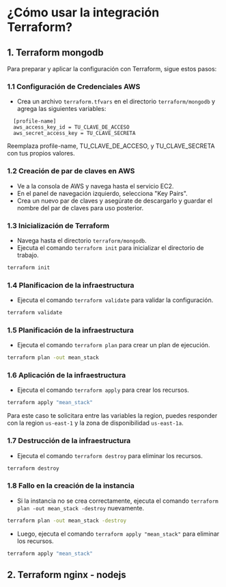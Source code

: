# ¿Cómo usar la integración Terraform?

## 1. Terraform mongodb

Para preparar y aplicar la configuración con Terraform, sigue estos pasos:

### 1.1 Configuración de Credenciales AWS

  - Crea un archivo `terraform.tfvars` en el directorio `terraform/mongodb` y agrega las siguientes variables:

  ```hcl
    [profile-name]
    aws_access_key_id = TU_CLAVE_DE_ACCESO
    aws_secret_access_key = TU_CLAVE_SECRETA
  ```  

  Reemplaza profile-name, TU_CLAVE_DE_ACCESO, y TU_CLAVE_SECRETA con tus propios valores.

### 1.2 Creación de par de claves en AWS

  - Ve a la consola de AWS y navega hasta el servicio EC2.
  - En el panel de navegación izquierdo, selecciona "Key Pairs".
  - Crea un nuevo par de claves y asegúrate de descargarlo y guardar el nombre del par de claves para uso posterior.

### 1.3 Inicialización de Terraform

  - Navega hasta el directorio `terraform/mongodb`.
  - Ejecuta el comando `terraform init` para inicializar el directorio de trabajo.

  ```bash
  terraform init
  ```

### 1.4 Planificacion de la infraestructura

  - Ejecuta el comando `terraform validate` para validar la configuración.

  ```bash
  terraform validate
  ```

### 1.5 Planificación de la infraestructura

  - Ejecuta el comando `terraform plan` para crear un plan de ejecución.

  ```bash
  terraform plan -out mean_stack
  ```

### 1.6 Aplicación de la infraestructura

  - Ejecuta el comando `terraform apply` para crear los recursos.

  ```bash
  terraform apply "mean_stack"
  ```

  Para este caso te solicitara entre las variables la region, puedes responder con la region ```us-east-1``` y la zona de disponibilidad ```us-east-1a```.

### 1.7 Destrucción de la infraestructura

  - Ejecuta el comando `terraform destroy` para eliminar los recursos.

  ```bash
  terraform destroy
  ```

### 1.8 Fallo en la creación de la instancia

  - Si la instancia no se crea correctamente, ejecuta el comando `terraform plan -out mean_stack -destroy` nuevamente.

  ```bash
  terraform plan -out mean_stack -destroy
  ```

  - Luego, ejecuta el comando `terraform apply "mean_stack"` para eliminar los recursos.

  ```bash
  terraform apply "mean_stack"
  ```

## 2. Terraform nginx - nodejs